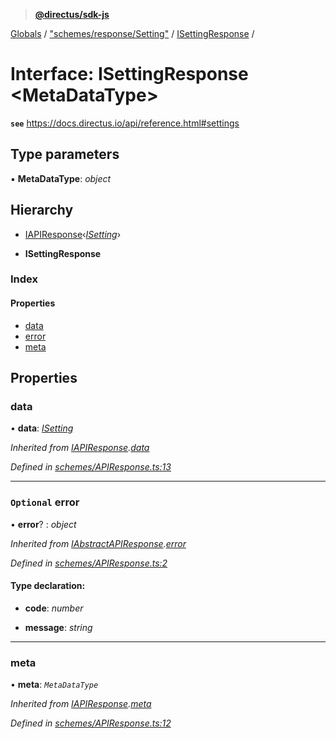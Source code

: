 > **[@directus/sdk-js](../README.md)**

[Globals](../README.md) / ["schemes/response/Setting"](../modules/_schemes_response_setting_.md) / [ISettingResponse](_schemes_response_setting_.isettingresponse.md) /

# Interface: ISettingResponse <**MetaDataType**>

**`see`** https://docs.directus.io/api/reference.html#settings

## Type parameters

▪ **MetaDataType**: *object*

## Hierarchy

  * [IAPIResponse](_schemes_apiresponse_.iapiresponse.md)‹*[ISetting](_schemes_directus_setting_.isetting.md)*›

  * **ISettingResponse**

### Index

#### Properties

* [data](_schemes_response_setting_.isettingresponse.md#data)
* [error](_schemes_response_setting_.isettingresponse.md#optional-error)
* [meta](_schemes_response_setting_.isettingresponse.md#meta)

## Properties

###  data

• **data**: *[ISetting](_schemes_directus_setting_.isetting.md)*

*Inherited from [IAPIResponse](_schemes_apiresponse_.iapiresponse.md).[data](_schemes_apiresponse_.iapiresponse.md#data)*

*Defined in [schemes/APIResponse.ts:13](https://github.com/janbiasi/sdk-js/blob/b445ae7/src/schemes/APIResponse.ts#L13)*

___

### `Optional` error

• **error**? : *object*

*Inherited from [IAbstractAPIResponse](_schemes_apiresponse_.iabstractapiresponse.md).[error](_schemes_apiresponse_.iabstractapiresponse.md#optional-error)*

*Defined in [schemes/APIResponse.ts:2](https://github.com/janbiasi/sdk-js/blob/b445ae7/src/schemes/APIResponse.ts#L2)*

#### Type declaration:

* **code**: *number*

* **message**: *string*

___

###  meta

• **meta**: *`MetaDataType`*

*Inherited from [IAPIResponse](_schemes_apiresponse_.iapiresponse.md).[meta](_schemes_apiresponse_.iapiresponse.md#meta)*

*Defined in [schemes/APIResponse.ts:12](https://github.com/janbiasi/sdk-js/blob/b445ae7/src/schemes/APIResponse.ts#L12)*
